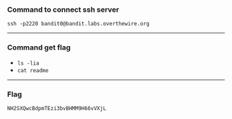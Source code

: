 ### Command to connect ssh server
`ssh -p2220 bandit0@bandit.labs.overthewire.org`

---
### Command get flag
- `ls -lia`
- `cat readme`

---
### Flag
`NH2SXQwcBdpmTEzi3bvBHMM9H66vVXjL`